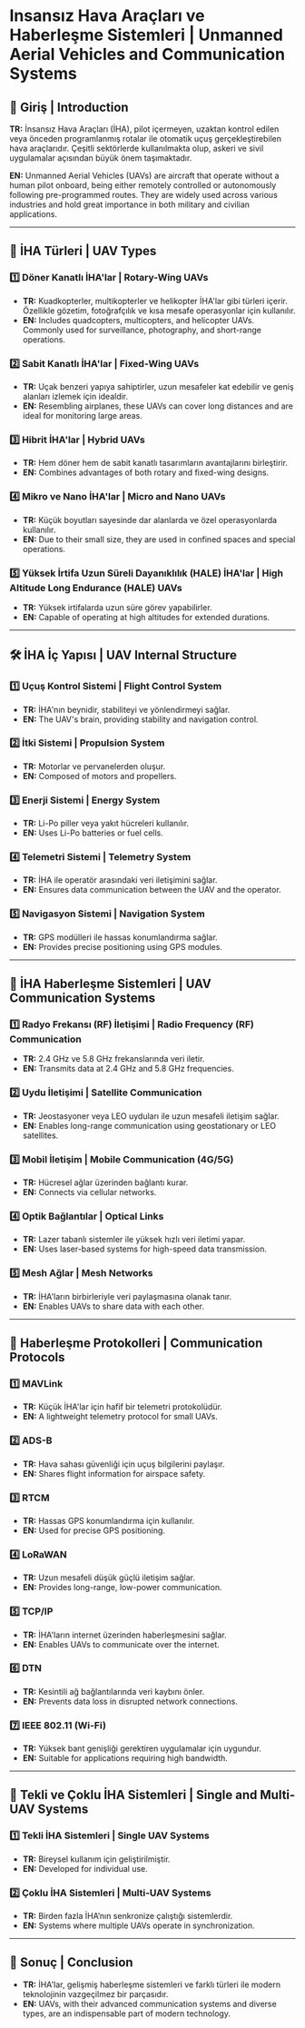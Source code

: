 # Insansız Hava Araçları ve Haberleşme Sistemleri | Unmanned Aerial Vehicles and Communication Systems

## 📌 Giriş | Introduction

**TR:**
İnsansız Hava Araçları (İHA), pilot içermeyen, uzaktan kontrol edilen veya önceden programlanmış rotalar ile otomatik uçuş gerçekleştirebilen hava araçlarıdır. Çeşitli sektörlerde kullanılmakta olup, askeri ve sivil uygulamalar açısından büyük önem taşımaktadır.

**EN:**
Unmanned Aerial Vehicles (UAVs) are aircraft that operate without a human pilot onboard, being either remotely controlled or autonomously following pre-programmed routes. They are widely used across various industries and hold great importance in both military and civilian applications.

---

## 🚀 İHA Türleri | UAV Types

### 1️⃣ Döner Kanatlı İHA'lar | Rotary-Wing UAVs

- **TR:** Kuadkopterler, multikopterler ve helikopter İHA'lar gibi türleri içerir. Özellikle gözetim, fotoğrafçılık ve kısa mesafe operasyonlar için kullanılır.
- **EN:** Includes quadcopters, multicopters, and helicopter UAVs. Commonly used for surveillance, photography, and short-range operations.

### 2️⃣ Sabit Kanatlı İHA'lar | Fixed-Wing UAVs

- **TR:** Uçak benzeri yapıya sahiptirler, uzun mesafeler kat edebilir ve geniş alanları izlemek için idealdir.
- **EN:** Resembling airplanes, these UAVs can cover long distances and are ideal for monitoring large areas.

### 3️⃣ Hibrit İHA'lar | Hybrid UAVs

- **TR:** Hem döner hem de sabit kanatlı tasarımların avantajlarını birleştirir.
- **EN:** Combines advantages of both rotary and fixed-wing designs.

### 4️⃣ Mikro ve Nano İHA'lar | Micro and Nano UAVs

- **TR:** Küçük boyutları sayesinde dar alanlarda ve özel operasyonlarda kullanılır.
- **EN:** Due to their small size, they are used in confined spaces and special operations.

### 5️⃣ Yüksek İrtifa Uzun Süreli Dayanıklılık (HALE) İHA'lar | High Altitude Long Endurance (HALE) UAVs

- **TR:** Yüksek irtifalarda uzun süre görev yapabilirler.
- **EN:** Capable of operating at high altitudes for extended durations.

---

## 🛠️ İHA İç Yapısı | UAV Internal Structure

### 1️⃣ Uçuş Kontrol Sistemi | Flight Control System

- **TR:** İHA'nın beynidir, stabiliteyi ve yönlendirmeyi sağlar.
- **EN:** The UAV's brain, providing stability and navigation control.

### 2️⃣ İtki Sistemi | Propulsion System

- **TR:** Motorlar ve pervanelerden oluşur.
- **EN:** Composed of motors and propellers.

### 3️⃣ Enerji Sistemi | Energy System

- **TR:** Li-Po piller veya yakıt hücreleri kullanılır.
- **EN:** Uses Li-Po batteries or fuel cells.

### 4️⃣ Telemetri Sistemi | Telemetry System

- **TR:** İHA ile operatör arasındaki veri iletişimini sağlar.
- **EN:** Ensures data communication between the UAV and the operator.

### 5️⃣ Navigasyon Sistemi | Navigation System

- **TR:** GPS modülleri ile hassas konumlandırma sağlar.
- **EN:** Provides precise positioning using GPS modules.

---

## 📡 İHA Haberleşme Sistemleri | UAV Communication Systems

### 1️⃣ Radyo Frekansı (RF) İletişimi | Radio Frequency (RF) Communication

- **TR:** 2.4 GHz ve 5.8 GHz frekanslarında veri iletir.
- **EN:** Transmits data at 2.4 GHz and 5.8 GHz frequencies.

### 2️⃣ Uydu İletişimi | Satellite Communication

- **TR:** Jeostasyoner veya LEO uyduları ile uzun mesafeli iletişim sağlar.
- **EN:** Enables long-range communication using geostationary or LEO satellites.

### 3️⃣ Mobil İletişim | Mobile Communication (4G/5G)

- **TR:** Hücresel ağlar üzerinden bağlantı kurar.
- **EN:** Connects via cellular networks.

### 4️⃣ Optik Bağlantılar | Optical Links

- **TR:** Lazer tabanlı sistemler ile yüksek hızlı veri iletimi yapar.
- **EN:** Uses laser-based systems for high-speed data transmission.

### 5️⃣ Mesh Ağlar | Mesh Networks

- **TR:** İHA'ların birbirleriyle veri paylaşmasına olanak tanır.
- **EN:** Enables UAVs to share data with each other.

---

## 🔗 Haberleşme Protokolleri | Communication Protocols

### 1️⃣ MAVLink

- **TR:** Küçük İHA'lar için hafif bir telemetri protokolüdür.
- **EN:** A lightweight telemetry protocol for small UAVs.

### 2️⃣ ADS-B

- **TR:** Hava sahası güvenliği için uçuş bilgilerini paylaşır.
- **EN:** Shares flight information for airspace safety.

### 3️⃣ RTCM

- **TR:** Hassas GPS konumlandırma için kullanılır.
- **EN:** Used for precise GPS positioning.

### 4️⃣ LoRaWAN

- **TR:** Uzun mesafeli düşük güçlü iletişim sağlar.
- **EN:** Provides long-range, low-power communication.

### 5️⃣ TCP/IP

- **TR:** İHA'ların internet üzerinden haberleşmesini sağlar.
- **EN:** Enables UAVs to communicate over the internet.

### 6️⃣ DTN

- **TR:** Kesintili ağ bağlantılarında veri kaybını önler.
- **EN:** Prevents data loss in disrupted network connections.

### 7️⃣ IEEE 802.11 (Wi-Fi)

- **TR:** Yüksek bant genişliği gerektiren uygulamalar için uygundur.
- **EN:** Suitable for applications requiring high bandwidth.

---

## 🔄 Tekli ve Çoklu İHA Sistemleri | Single and Multi-UAV Systems

### 1️⃣ Tekli İHA Sistemleri | Single UAV Systems

- **TR:** Bireysel kullanım için geliştirilmiştir.
- **EN:** Developed for individual use.

### 2️⃣ Çoklu İHA Sistemleri | Multi-UAV Systems

- **TR:** Birden fazla İHA’nın senkronize çalıştığı sistemlerdir.
- **EN:** Systems where multiple UAVs operate in synchronization.

---

## 🎯 Sonuç | Conclusion

- **TR:** İHA'lar, gelişmiş haberleşme sistemleri ve farklı türleri ile modern teknolojinin vazgeçilmez bir parçasıdır.
- **EN:** UAVs, with their advanced communication systems and diverse types, are an indispensable part of modern technology.

